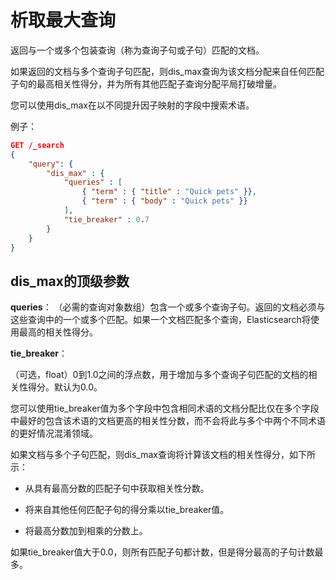 # 析取最大查询
返回与一个或多个包装查询（称为查询子句或子句）匹配的文档。

如果返回的文档与多个查询子句匹配，则dis_max查询为该文档分配来自任何匹配子句的最高相关性得分，并为所有其他匹配子查询分配平局打破增量。

您可以使用dis_max在以不同提升因子映射的字段中搜索术语。

例子：

```json
GET /_search
{
    "query": {
        "dis_max" : {
            "queries" : [
                { "term" : { "title" : "Quick pets" }},
                { "term" : { "body" : "Quick pets" }}
            ],
            "tie_breaker" : 0.7
        }
    }
}
```



## dis_max的顶级参数
**queries**：
（必需的查询对象数组）包含一个或多个查询子句。返回的文档必须与这些查询中的一个或多个匹配。如果一个文档匹配多个查询，Elasticsearch将使用最高的相关性得分。



**tie_breaker**：

（可选，float）0到1.0之间的浮点数，用于增加与多个查询子句匹配的文档的相关性得分。默认为0.0。

您可以使用tie_breaker值为多个字段中包含相同术语的文档分配比仅在多个字段中最好的包含该术语的文档更高的相关性分数，而不会将此与多个中两个不同术语的更好情况混淆领域。

如果文档与多个子句匹配，则dis_max查询将计算该文档的相关性得分，如下所示：

- 从具有最高分数的匹配子句中获取相关性分数。

- 将来自其他任何匹配子句的得分乘以tie_breaker值。

- 将最高分数加到相乘的分数上。

  

如果tie_breaker值大于0.0，则所有匹配子句都计数，但是得分最高的子句计数最多。